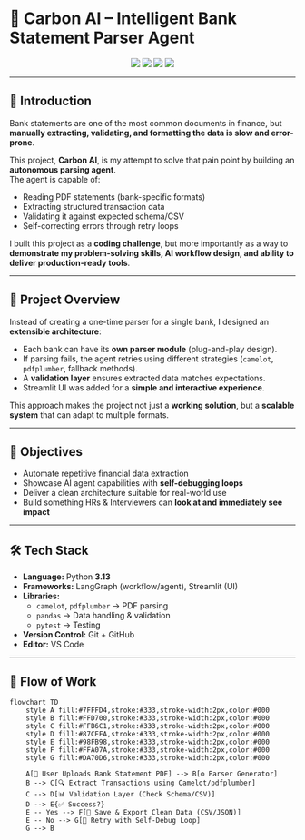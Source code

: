 # 🌟 Carbon AI – Intelligent Bank Statement Parser Agent

<p align="center">
  <img src="https://img.shields.io/badge/Python-3.13-blue?style=for-the-badge&logo=python" />
  <img src="https://img.shields.io/badge/Framework-LangGraph%20%7C%20Streamlit-green?style=for-the-badge" />
  <img src="https://img.shields.io/badge/Status-Completed-success?style=for-the-badge" />
  <img src="https://img.shields.io/badge/Focus-AI%20%26%20Automation-orange?style=for-the-badge" />
</p>

---

## 📖 Introduction  

Bank statements are one of the most common documents in finance, but **manually extracting, validating, and formatting the data is slow and error-prone**.  

This project, **Carbon AI**, is my attempt to solve that pain point by building an **autonomous parsing agent**.  
The agent is capable of:  

- Reading PDF statements (bank-specific formats)  
- Extracting structured transaction data  
- Validating it against expected schema/CSV  
- Self-correcting errors through retry loops  

I built this project as a **coding challenge**, but more importantly as a way to **demonstrate my problem-solving skills, AI workflow design, and ability to deliver production-ready tools**.  

---

## 🌟 Project Overview  

Instead of creating a one-time parser for a single bank, I designed an **extensible architecture**:  

- Each bank can have its **own parser module** (plug-and-play design).  
- If parsing fails, the agent retries using different strategies (`camelot`, `pdfplumber`, fallback methods).  
- A **validation layer** ensures extracted data matches expectations.  
- Streamlit UI was added for a **simple and interactive experience**.  

This approach makes the project not just a **working solution**, but a **scalable system** that can adapt to multiple formats.  

---

## 🎯 Objectives  

- Automate repetitive financial data extraction  
- Showcase AI agent capabilities with **self-debugging loops**  
- Deliver a clean architecture suitable for real-world use  
- Build something HRs & Interviewers can **look at and immediately see impact**  

---

## 🛠 Tech Stack  

- **Language:** Python **3.13**  
- **Frameworks:** LangGraph (workflow/agent), Streamlit (UI)  
- **Libraries:**  
  - `camelot`, `pdfplumber` → PDF parsing  
  - `pandas` → Data handling & validation  
  - `pytest` → Testing  
- **Version Control:** Git + GitHub  
- **Editor:** VS Code  

---

## 🔄 Flow of Work  

```mermaid
flowchart TD
    style A fill:#7FFFD4,stroke:#333,stroke-width:2px,color:#000
    style B fill:#FFD700,stroke:#333,stroke-width:2px,color:#000
    style C fill:#FFB6C1,stroke:#333,stroke-width:2px,color:#000
    style D fill:#87CEFA,stroke:#333,stroke-width:2px,color:#000
    style E fill:#98FB98,stroke:#333,stroke-width:2px,color:#000
    style F fill:#FFA07A,stroke:#333,stroke-width:2px,color:#000
    style G fill:#DA70D6,stroke:#333,stroke-width:2px,color:#000

    A[📂 User Uploads Bank Statement PDF] --> B[⚙️ Parser Generator]
    B --> C[🔍 Extract Transactions using Camelot/pdfplumber]
    C --> D[📊 Validation Layer (Check Schema/CSV)]
    D --> E{✅ Success?}
    E -- Yes --> F[💾 Save & Export Clean Data (CSV/JSON)]
    E -- No --> G[🔄 Retry with Self-Debug Loop]
    G --> B
